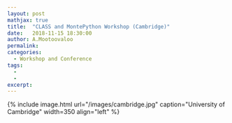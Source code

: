 ```yaml
---
layout: post
mathjax: true
title:  "CLASS and MontePython Workshop (Cambridge)"
date:   2018-11-15 18:30:00
author: A.Mootoovaloo
permalink:
categories:
  - Workshop and Conference 
tags:
  - 
  -
excerpt:
---
```


{% include image.html url="/images/cambridge.jpg" caption="University of Cambridge" width=350 align="left" %}
